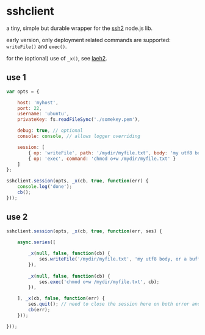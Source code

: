 # sshclient

a tiny, simple but durable wrapper for the [ssh2](https://github.com/mscdex/ssh2) node.js lib.

early version, only deployment related commands are supported: `writeFile()` and `exec()`.

for the (optional) use of `_x()`, see [laeh2](https://github.com/ypocat/laeh2).

## use 1

```js
var opts = {

    host: 'myhost',
    port: 22,
    username: 'ubuntu',
    privateKey: fs.readFileSync('./somekey.pem'),

    debug: true, // optional
    console: console, // allows logger overriding

    session: [
        { op: 'writeFile', path: '/mydir/myfile.txt', body: 'my utf8 body, or a buffer\n' },
        { op: 'exec', command: 'chmod o+w /mydir/myfile.txt' }
    ]
};

sshclient.session(opts, _x(cb, true, function(err) {
    console.log('done');
    cb();
}));

```

## use 2

```js
sshclient.session(opts, _x(cb, true, function(err, ses) {
   
    async.series([

        _x(null, false, function(cb) {
            ses.writeFile('/mydir/myfile.txt', 'my utf8 body, or a buffer\n', cb);
        }),
        
        _x(null, false, function(cb) {
            ses.exec('chmod o+w /mydir/myfile.txt', cb);
        }),

    ], _x(cb, false, function(err) {
        ses.quit(); // need to close the session here on both error and success
        cb(err);
    }));

}));
```

